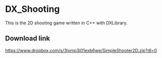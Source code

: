 # DX_Shooting
This is the 2D shooting game written in C++ with DXLibrary.

## Download link
https://www.dropbox.com/s/3lxmp3i01exb6we/SimpleShooter2D.zip?dl=0
